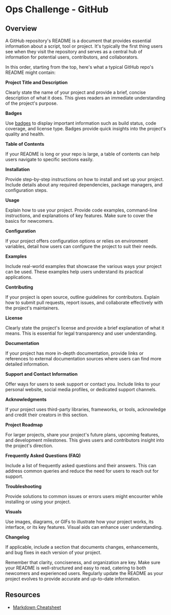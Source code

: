 # Ops Challenge - GitHub

## Overview

A GitHub repository's README is a document that provides essential information about a script, tool or project. It's typically the first thing users see when they visit the repository and serves as a central hub of information for potential users, contributors, and collaborators.

In this order, starting from the top, here's what a typical GitHub repo's README might contain:

**Project Title and Description**

Clearly state the name of your project and provide a brief, concise description of what it does. This gives readers an immediate understanding of the project's purpose.

**Badges**

Use [badges](https://github.com/badges/shields) to display important information such as build status, code coverage, and license type. Badges provide quick insights into the project's quality and health.

**Table of Contents**

If your README is long or your repo is large, a table of contents can help users navigate to specific sections easily.

**Installation**

Provide step-by-step instructions on how to install and set up your project. Include details about any required dependencies, package managers, and configuration steps.

**Usage**

Explain how to use your project. Provide code examples, command-line instructions, and explanations of key features. Make sure to cover the basics for newcomers.

**Configuration**

If your project offers configuration options or relies on environment variables, detail how users can configure the project to suit their needs.

**Examples**

Include real-world examples that showcase the various ways your project can be used. These examples help users understand its practical applications.

**Contributing**

If your project is open source, outline guidelines for contributors. Explain how to submit pull requests, report issues, and collaborate effectively with the project's maintainers.

**License**

Clearly state the project's license and provide a brief explanation of what it means. This is essential for legal transparency and user understanding.

**Documentation**

If your project has more in-depth documentation, provide links or references to external documentation sources where users can find more detailed information.

**Support and Contact Information**

Offer ways for users to seek support or contact you. Include links to your personal website, social media profiles, or dedicated support channels.

**Acknowledgments**

If your project uses third-party libraries, frameworks, or tools, acknowledge and credit their creators in this section.

**Project Roadmap**

For larger projects, share your project's future plans, upcoming features, and development milestones. This gives users and contributors insight into the project's direction.

**Frequently Asked Questions (FAQ)**

Include a list of frequently asked questions and their answers. This can address common queries and reduce the need for users to reach out for support.

**Troubleshooting**

Provide solutions to common issues or errors users might encounter while installing or using your project.

**Visuals**

Use images, diagrams, or GIFs to illustrate how your project works, its interface, or its key features. Visual aids can enhance user understanding.

**Changelog**

If applicable, include a section that documents changes, enhancements, and bug fixes in each version of your project.

Remember that clarity, conciseness, and organization are key. Make sure your README is well-structured and easy to read, catering to both newcomers and experienced users. Regularly update the README as your project evolves to provide accurate and up-to-date information.

## Resources

- [Markdown Cheatsheet](https://www.markdownguide.org/cheat-sheet/)
